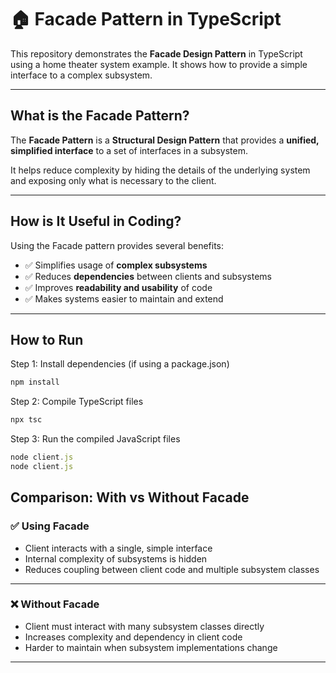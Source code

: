 # 🏠 Facade Pattern in TypeScript

This repository demonstrates the **Facade Design Pattern** in TypeScript using a home theater system example. It shows how to provide a simple interface to a complex subsystem.

---

## What is the Facade Pattern?

The **Facade Pattern** is a **Structural Design Pattern** that provides a **unified, simplified interface** to a set of interfaces in a subsystem.  

It helps reduce complexity by hiding the details of the underlying system and exposing only what is necessary to the client.

---

## How is It Useful in Coding?

Using the Facade pattern provides several benefits:

- ✅ Simplifies usage of **complex subsystems**  
- ✅ Reduces **dependencies** between clients and subsystems  
- ✅ Improves **readability and usability** of code  
- ✅ Makes systems easier to maintain and extend  

---
## How to Run

 Step 1: Install dependencies (if using a package.json)
```typescript
npm install
```
 Step 2: Compile TypeScript files
```typescript
npx tsc
```
 Step 3: Run the compiled JavaScript files

```typescript
node client.js
node client.js
```

## Comparison: With vs Without Facade

### ✅ Using Facade

- Client interacts with a single, simple interface  
- Internal complexity of subsystems is hidden  
- Reduces coupling between client code and multiple subsystem classes  

---

### ❌ Without Facade

- Client must interact with many subsystem classes directly  
- Increases complexity and dependency in client code  
- Harder to maintain when subsystem implementations change  

---
